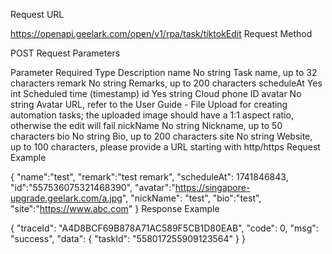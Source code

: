 Request URL

https://openapi.geelark.com/open/v1/rpa/task/tiktokEdit
Request Method

POST
Request Parameters

Parameter	Required	Type	Description
name	No	string	Task name, up to 32 characters
remark	No	string	Remarks, up to 200 characters
scheduleAt	Yes	int	Scheduled time (timestamp)
id	Yes	string	Cloud phone ID
avatar	No	string	Avatar URL, refer to the User Guide - File Upload for creating automation tasks; the uploaded image should have a 1:1 aspect ratio, otherwise the edit will fail
nickName	No	string	Nickname, up to 50 characters
bio	No	string	Bio, up to 200 characters
site	No	string	Website, up to 100 characters, please provide a URL starting with http/https
Request Example

{
 "name":"test",
 "remark":"test remark",
 "scheduleAt": 1741846843,
 "id":"557536075321468390",
 "avatar":"https://singapore-upgrade.geelark.com/a.jpg",
 "nickName": "test",
 "bio":"test",
 "site":"https://www.abc.com" 
}
Response Example

{
    "traceId": "A4D8BCF69B878A71AC589F5CB1D80EAB",
    "code": 0,
    "msg": "success",
    "data": {
        "taskId": "558017255909123564"
    }
}